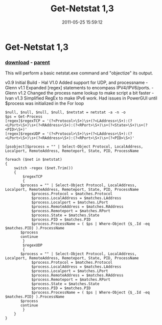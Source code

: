 ﻿---
pid:            2694
poster:         Robert
title:          Get-Netstat 1,3
date:           2011-05-25 15:59:12
format:         posh
parent:         2398
parent:         2398

---

# Get-Netstat 1,3

### [download](2694.ps1) - [parent](2398.md)

This will perform a basic netstat.exe command and "objectize" its output.  

v0.9	Initial Build - Hal
V1.0	Added support for UDP, and processname -Glenn
v1.1	Expanded [regex] statements to encompass IPV4/IPV6/ports. -Glenn
v1.2    Changed the process name lookup to make script a bit faster -Ivan
v1.3	Simplified RegEx to make IPv6 work.  Had issues in PowerGUI until $process was initialized in the For loop

```posh
$null, $null, $null, $null, $netstat = netstat -a -n -o
$ps = Get-Process
[regex]$regexTCP = '(?<Protocol>\S+)\s+(?<LAddress>\S+):(?<LPort>\S+)\s+(?<RAddress>\S+):(?<RPort>\S+)\s+(?<State>\S+)\s+(?<PID>\S+)'
[regex]$regexUDP = '(?<Protocol>\S+)\s+(?<LAddress>\S+):(?<LPort>\S+)\s+(?<RAddress>\S+):(?<RPort>\S+)\s+(?<PID>\S+)'

[psobject]$process = "" | Select-Object Protocol, LocalAddress, Localport, RemoteAddress, Remoteport, State, PID, ProcessName

foreach ($net in $netstat)
{
    switch -regex ($net.Trim())
    {
        $regexTCP
        {      
	   $process = "" | Select-Object Protocol, LocalAddress, Localport, RemoteAddress, Remoteport, State, PID, ProcessName
            $process.Protocol = $matches.Protocol
            $process.LocalAddress = $matches.LAddress
            $process.Localport = $matches.LPort
            $process.RemoteAddress = $matches.RAddress
            $process.Remoteport = $matches.RPort
            $process.State = $matches.State
            $process.PID = $matches.PID
            $process.ProcessName = ( $ps | Where-Object {$_.Id -eq $matches.PID} ).ProcessName
	   $process
	   continue
        }
        $regexUDP
        {         
	   $process = "" | Select-Object Protocol, LocalAddress, Localport, RemoteAddress, Remoteport, State, PID, ProcessName
            $process.Protocol = $matches.Protocol
            $process.LocalAddress = $matches.LAddress
            $process.Localport = $matches.LPort
            $process.RemoteAddress = $matches.RAddress
            $process.Remoteport = $matches.RPort
            $process.State = $matches.State
            $process.PID = $matches.PID
            $process.ProcessName = ( $ps | Where-Object {$_.Id -eq $matches.PID} ).ProcessName
	   $process
	   continue
        }
    }
}
```
